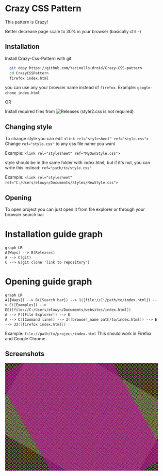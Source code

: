 
# Crazy CSS Pattern

This pattern is Crazy!

Better decrease page scale to 30% in your browser (basically ctrl -)
## Installation

Install Crazy-Css-Pattern with git

```bash
  git copy https://github.com/Yacinello-droid/Crazy-CSS-pattern
  cd CrazyCSSPattern
  firefox index.html
```
you can use any your browser name instead of `firefox`. Example: `google-chome index.html`

OR

Install required files from ![Releases](https://github.com/Yacinello-droid/Crazy-CSS-pattern/releases/) (style2.css is not required)
## Changing style

To change style you can edit `<link rel="stylesheet" ref="style.css">` Change `ref="style.css"` to any css file name you want

Example: `<link rel="stylesheet" ref="MyOwnStyle.css">`

style should be in the same folder with index.html, but if it's not, you can write this instead: `ref="path/to/style.css"`

Example: `<link rel="stylesheet" ref="C:/Users/elowyn/Documents/Styles/NewStyle.css">`


## Opening

To open project you can just open it from file explorer or through your browser search bar

# Installation guide graph

```mermaid
graph LR
A(Ways) --> B(Releases)
A --> C(git)
C --> G(git clone 'link to repository')
```

# Opening guide graph

```mermaid
graph LR
A([Ways]) --> B([Search bar]) --> 1([file://C:/path/to/index.html]) --> E([Examples]) --> EE([file://C:/Users/elowyn/Documents/websites/index.html])
A --> F([File Explorer]) --> E
A --> C([Command line]) --> 3([browser_name path/to/index.html]) --> E --> 33([firefox index.html])
```

Example: `file://path/to/project/index.html` This should work in Firefox and Google  Chrome
## Screenshots

![App Screenshot](https://github.com/Yacinello-droid/Crazy-CSS-pattern/blob/main/image.png)
